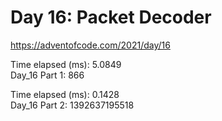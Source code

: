 # Day 16: Packet Decoder #
https://adventofcode.com/2021/day/16

Time elapsed (ms): 5.0849\
Day_16 Part 1: 866

Time elapsed (ms): 0.1428\
Day_16 Part 2: 1392637195518
